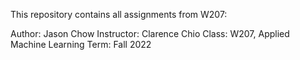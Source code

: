 This repository contains all assignments from W207:

Author: Jason Chow
Instructor: Clarence Chio 
Class: W207, Applied Machine Learning
Term: Fall 2022
